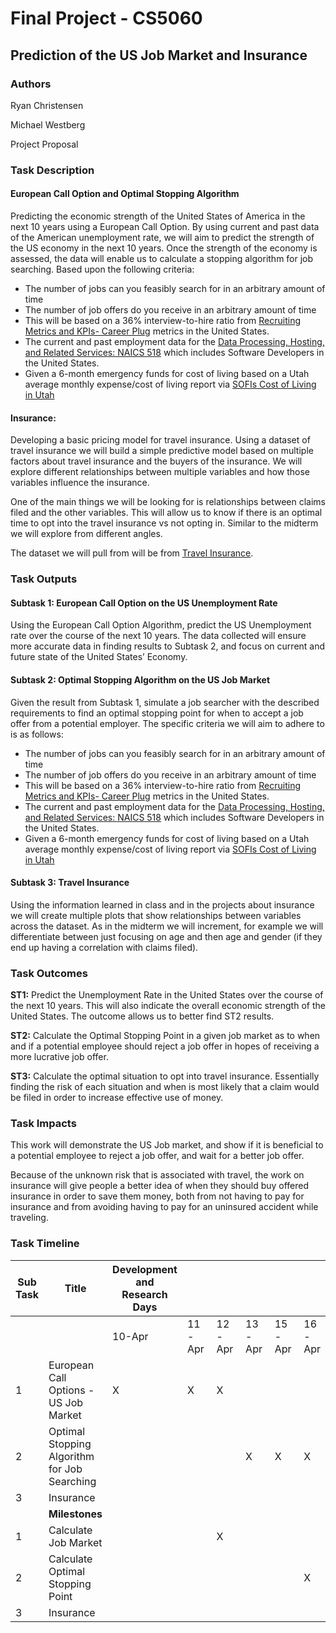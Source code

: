 # Final Project - CS5060 #
## Prediction of the US Job Market and Insurance ##
### Authors ###
Ryan Christensen

Michael Westberg

Project Proposal

### Task Description ###
#### European Call Option and Optimal Stopping Algorithm ####

Predicting the economic strength of the United States of America in the next 10 years using a European Call Option. By using current and past data of the American unemployment rate, we will aim to predict the strength of the US economy in the next 10 years. Once the strength of the economy is assessed, the data will enable us to calculate a stopping algorithm for job searching. Based upon the following criteria:
-	The number of jobs can you feasibly search for in an arbitrary amount of time
-	The number of job offers do you receive in an arbitrary amount of time
-	This will be based on a 36% interview-to-hire ratio from [Recruiting Metrics and KPIs- Career Plug](https://www.careerplug.com/blog/recruiting-metrics-and-kpis/) metrics in the United States.
-	The current and past employment data for the [Data Processing, Hosting, and Related Services: NAICS 518](https://www.bls.gov/iag/tgs/iag518.htm#workplace_trends) which includes Software Developers in the United States.
-	Given a 6-month emergency funds for cost of living based on a Utah average monthly expense/cost of living report via [SOFIs Cost of Living in Utah](https://www.sofi.com/cost-living-utah/)


#### Insurance: ####
Developing a basic pricing model for travel insurance. Using a dataset of travel insurance we will build a simple predictive model based on multiple factors about travel insurance and the buyers of the insurance. We will explore different relationships between multiple variables and how those variables influence the insurance. 

One of the main things we will be looking for is relationships between claims filed and the other variables. This will allow us to know if there is an optimal time to opt into the travel insurance vs not opting in. Similar to the midterm we will explore from different angles.

The dataset we will pull from will be from [Travel Insurance](kaggle.com).

### Task Outputs ###

#### Subtask 1: European Call Option on the US Unemployment Rate ####

Using the European Call Option Algorithm, predict the US Unemployment rate over the course of the next 10 years. The data collected will ensure more accurate data in finding results to Subtask 2, and focus on current and future state of the United States’ Economy.

#### Subtask 2: Optimal Stopping Algorithm on the US Job Market ####

Given the result from Subtask 1, simulate a job searcher with the described requirements to find an optimal stopping point for when to accept a job offer from a potential employer. The specific criteria we will aim to adhere to is as follows:
-	The number of jobs can you feasibly search for in an arbitrary amount of time
-	The number of job offers do you receive in an arbitrary amount of time
-	This will be based on a 36% interview-to-hire ratio from [Recruiting Metrics and KPIs- Career Plug](https://www.careerplug.com/blog/recruiting-metrics-and-kpis/) metrics in the United States.
-	The current and past employment data for the [Data Processing, Hosting, and Related Services: NAICS 518](https://www.bls.gov/iag/tgs/iag518.htm#workplace_trends) which includes Software Developers in the United States.
-	Given a 6-month emergency funds for cost of living based on a Utah average monthly expense/cost of living report via [SOFIs Cost of Living in Utah](https://www.sofi.com/cost-living-utah/)

#### Subtask 3: Travel Insurance ####

Using the information learned in class and in the projects about insurance we will create multiple plots that show relationships between variables across the dataset. As in the midterm we will increment, for example we will differentiate between just focusing on age and then age and gender (if they end up having a correlation with claims filed).


### Task Outcomes ###
**ST1:** Predict the Unemployment Rate in the United States over the course of the next 10 years. This will also indicate the overall economic strength of the United States. The outcome allows us to better find ST2 results.

**ST2:** Calculate the Optimal Stopping Point in a given job market as to when and if a potential employee should reject a job offer in hopes of receiving a more lucrative job offer.

**ST3:** Calculate the optimal situation to opt into travel insurance. Essentially finding the risk of each situation and when is most likely that a claim would be filed in order to increase effective use of money.

### Task Impacts ###
This work will demonstrate the US Job market, and show if it is beneficial to a potential employee to reject a job offer, and wait for a better job offer.

Because of the unknown risk that is associated with travel, the work on insurance will give people a better idea of when they should buy offered insurance in order to save them money, both from not having to pay for insurance and from avoiding having to pay for an uninsured accident while traveling.

### Task Timeline ###

| Sub Task | Title                                        | Development and Research Days |        |        |        |        |        |        |        |        |        |
|----------|----------------------------------------------|-------------------------------|--------|--------|--------|--------|--------|--------|--------|--------|--------|
|          |                                              | 10-Apr                        | 11-Apr | 12-Apr | 13-Apr | 15-Apr | 16-Apr | 17-Apr | 18-Apr | 19-Apr | 20-Apr |
| 1        | European Call Options - US Job Market        | X                             | X      | X      |        |        |        |        |        |        |        |
| 2        | Optimal Stopping Algorithm for Job Searching |                               |        |        | X      | X      | X      |        |        |        |        |
| 3        | Insurance                                    |                               |        |        |        |        |        | X      | X      | X      | X      |
|          | **Milestones**                                   |                               |        |        |        |        |        |        |        |        |        |
| 1        | Calculate Job Market                         |                               |        | X      |        |        |        |        |        |        |        |
| 2        | Calculate Optimal Stopping Point             |                               |        |        |        |        | X      |        |        |        |        |
| 3        | Insurance                                    |                               |        |        |        |        |        |        |        |        | X      |


